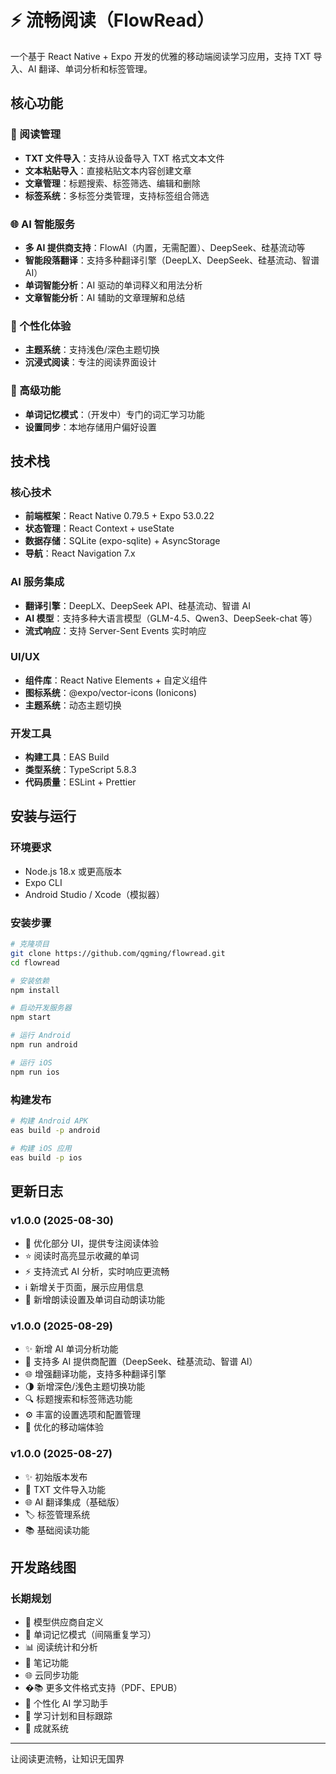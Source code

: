 # ⚡️ 流畅阅读（FlowRead）

一个基于 React Native + Expo 开发的优雅的移动端阅读学习应用，支持 TXT 导入、AI 翻译、单词分析和标签管理。

## 核心功能

### 📖 阅读管理

- **TXT 文件导入**：支持从设备导入 TXT 格式文本文件
- **文本粘贴导入**：直接粘贴文本内容创建文章
- **文章管理**：标题搜索、标签筛选、编辑和删除
- **标签系统**：多标签分类管理，支持标签组合筛选

### 🌐 AI 智能服务

- **多 AI 提供商支持**：FlowAI（内置，无需配置）、DeepSeek、硅基流动等
- **智能段落翻译**：支持多种翻译引擎（DeepLX、DeepSeek、硅基流动、智谱 AI）
- **单词智能分析**：AI 驱动的单词释义和用法分析
- **文章智能分析**：AI 辅助的文章理解和总结

### 🎨 个性化体验

- **主题系统**：支持浅色/深色主题切换
- **沉浸式阅读**：专注的阅读界面设计

### 🔧 高级功能

- **单词记忆模式**：（开发中）专门的词汇学习功能
- **设置同步**：本地存储用户偏好设置

## 技术栈

### 核心技术

- **前端框架**：React Native 0.79.5 + Expo 53.0.22
- **状态管理**：React Context + useState
- **数据存储**：SQLite (expo-sqlite) + AsyncStorage
- **导航**：React Navigation 7.x

### AI 服务集成

- **翻译引擎**：DeepLX、DeepSeek API、硅基流动、智谱 AI
- **AI 模型**：支持多种大语言模型（GLM-4.5、Qwen3、DeepSeek-chat 等）
- **流式响应**：支持 Server-Sent Events 实时响应

### UI/UX

- **组件库**：React Native Elements + 自定义组件
- **图标系统**：@expo/vector-icons (Ionicons)
- **主题系统**：动态主题切换

### 开发工具

- **构建工具**：EAS Build
- **类型系统**：TypeScript 5.8.3
- **代码质量**：ESLint + Prettier

## 安装与运行

### 环境要求

- Node.js 18.x 或更高版本
- Expo CLI
- Android Studio / Xcode（模拟器）

### 安装步骤

```bash
# 克隆项目
git clone https://github.com/qgming/flowread.git
cd flowread

# 安装依赖
npm install

# 启动开发服务器
npm start

# 运行 Android
npm run android

# 运行 iOS
npm run ios
```

### 构建发布

```bash
# 构建 Android APK
eas build -p android

# 构建 iOS 应用
eas build -p ios
```

## 更新日志

### v1.0.0 (2025-08-30)

- 📖 优化部分 UI，提供专注阅读体验
- ⭐ 阅读时高亮显示收藏的单词
- ⚡ 支持流式 AI 分析，实时响应更流畅
- ℹ️ 新增关于页面，展示应用信息
- 📢 新增朗读设置及单词自动朗读功能

### v1.0.0 (2025-08-29)

- ✨ 新增 AI 单词分析功能
- 🎯 支持多 AI 提供商配置（DeepSeek、硅基流动、智谱 AI）
- 🌐 增强翻译功能，支持多种翻译引擎
- 🌗 新增深色/浅色主题切换功能
- 🔍 标题搜索和标签筛选功能
- ⚙️ 丰富的设置选项和配置管理
- 📱 优化的移动端体验

### v1.0.0 (2025-08-27)

- ✨ 初始版本发布
- 📖 TXT 文件导入功能
- 🌐 AI 翻译集成（基础版）
- 🏷️ 标签管理系统
- 📚 基础阅读功能

## 开发路线图

### 长期规划

- 🤖 模型供应商自定义
- 🧠 单词记忆模式（间隔重复学习）
- 📊 阅读统计和分析
- 🔖 笔记功能
- 🌐 云同步功能
- �📚 更多文件格式支持（PDF、EPUB）
- 🤖 个性化 AI 学习助手
- 🎯 学习计划和目标跟踪
- 🌟 成就系统

---

让阅读更流畅，让知识无国界
